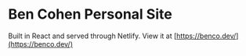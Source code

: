 # Ben Cohen Personal Site

Built in React and served through Netlify. View it at [https://benco.dev/](https://benco.dev/)